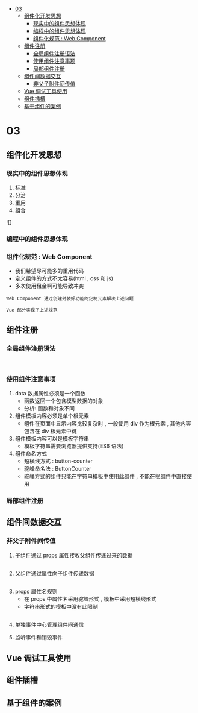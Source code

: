 - [03](#03)
  - [组件化开发思想](#组件化开发思想)
    - [现实中的组件思想体现](#现实中的组件思想体现)
    - [编程中的组件思想体现](#编程中的组件思想体现)
    - [组件化规范 : Web Component](#组件化规范--web-component)
  - [组件注册](#组件注册)
    - [全局组件注册语法](#全局组件注册语法)
    - [使用组件注意事项](#使用组件注意事项)
    - [局部组件注册](#局部组件注册)
  - [组件间数据交互](#组件间数据交互)
    - [非父子附件间传值](#非父子附件间传值)
  - [Vue 调试工具使用](#vue-调试工具使用)
  - [组件插槽](#组件插槽)
  - [基于组件的案例](#基于组件的案例)

# 03

## 组件化开发思想

### 现实中的组件思想体现

1. 标准
2. 分治
3. 重用
4. 组合

![]

### 编程中的组件思想体现

### 组件化规范 : Web Component

-   我们希望尽可能多的重用代码
-   定义组件的方式不太容易(html , css 和 js)
-   多次使用租金啊可能导致冲突

`Web Component 通过创建封装好功能的定制元素解决上述问题`

`Vue 部分实现了上述规范`

## 组件注册

### 全局组件注册语法

![]()
![]()

### 使用组件注意事项

1. data 数据属性必须是一个函数
    - 函数返回一个包含模型数据的对象
    - 分析: 函数和对象不同
2. 组件模板内容必须是单个根元素
    - 组件在页面中显示内容比较复杂时 , 一般使用 div 作为根元素 , 其他内容包含在 div 根元素中键
3. 组件模板内容可以是模板字符串
    - 模板字符串需要浏览器提供支持(ES6 语法)
4. 组件命名方式
    - 短横线方式 : button-counter
    - 驼峰命名法 : ButtonCounter
    - 驼峰方式的组件只能在字符串模板中使用此组件 , 不能在根组件中直接使用

### 局部组件注册

## 组件间数据交互

### 非父子附件间传值

1. 子组件通过 props 属性接收父组件传递过来的数据

```js

```

2. 父组件通过属性向子组件传递数据

```js

```

3. props 属性名规则
    - 在 props 中属性名采用驼峰形式 , 模板中采用短横线形式
    - 字符串形式的模板中没有此限制

```js

```

4. 单独事件中心管理组件间通信

5. 监听事件和销毁事件

## Vue 调试工具使用

## 组件插槽

## 基于组件的案例
